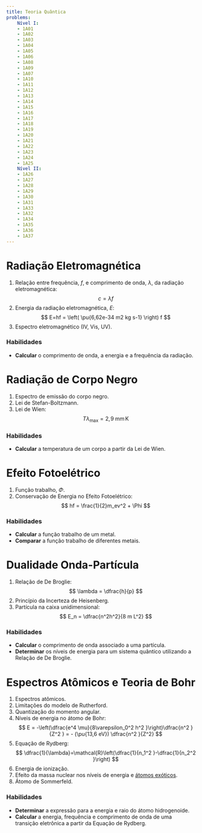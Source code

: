 ```yaml
---
title: Teoria Quântica
problems:
    Nível I:
    - 1A01
    - 1A02
    - 1A03
    - 1A04
    - 1A05
    - 1A06
    - 1A08
    - 1A09
    - 1A07
    - 1A10
    - 1A11
    - 1A12
    - 1A13
    - 1A14
    - 1A15
    - 1A16
    - 1A17
    - 1A18
    - 1A19
    - 1A20
    - 1A21
    - 1A22
    - 1A23
    - 1A24
    - 1A25
    Nível II:
    - 1A26
    - 1A27
    - 1A28
    - 1A29
    - 1A30
    - 1A31
    - 1A33
    - 1A32
    - 1A34
    - 1A35
    - 1A36
    - 1A37
---
```


# Radiação Eletromagnética

1. Relação entre frequência, $f$, e comprimento de onda, $\lambda$, da radiação eletromagnética:
    $$
    c=\lambda f
    $$
2. Energia da radiação eletromagnética, $E$:
    $$
    E=hf = \left( \pu{6,62e-34 m2 kg s-1} \right) f
    $$
3. Espectro eletromagnético (IV, Vis, UV).

### Habilidades

- **Calcular** o comprimento de onda, a energia e a frequência da radiação.

# Radiação de Corpo Negro

1. Espectro de emissão do corpo negro.
2. Lei de Stefan-Boltzmann.
3. Lei de Wien: 
    $$ 
    T \lambda_\text{max} = 2,\!9\;\mathrm{mm\,K}
    $$ 

### Habilidades

- **Calcular** a temperatura de um corpo a partir da Lei de Wien.

# Efeito Fotoelétrico

1. Função trabalho, $\Phi$.
2. Conservação de Energia no Efeito Fotoelétrico: 
    $$
    hf = \frac{1}{2}m_ev^2 + \Phi
    $$

### Habilidades

- **Calcular** a função trabalho de um metal.
- **Comparar** a função trabalho de diferentes metais.

# Dualidade Onda-Partícula

1. Relação de De Broglie: 
    $$ 
    \lambda = \dfrac{h}{p} 
    $$
2. Princípio da Incerteza de Heisenberg.
3. Partícula na caixa unidimensional: 
    $$ 
    E_n = \dfrac{n^2h^2}{8 m L^2} 
    $$

### Habilidades

- **Calcular** o comprimento de onda associado a uma partícula.
- **Determinar** os níveis de energia para um sistema quântico utilizando a Relação de De Broglie.

# Espectros Atômicos e Teoria de Bohr

1. Espectros atômicos.
2. Limitações do modelo de Rutherford.
3. Quantização do momento angular.
4. Níveis de energia no átomo de Bohr: 
    $$
    E = -\left(\dfrac{e^4 \mu}{8\varepsilon_0^2 h^2 }\right)\dfrac{n^2 }{Z^2 } = - (\pu{13,6 eV}) \dfrac{n^2 }{Z^2} 
    $$
5. Equação de Rydberg: 
    $$
    \dfrac{1}{\lambda}=\mathcal{R}\left(\dfrac{1}{n_1^2 }-\dfrac{1}{n_2^2 }\right) 
    $$
6. Energia de ionização.
7. Efeito da massa nuclear nos níveis de energia e [átomos exóticos](https://en.wikipedia.org/wiki/Exotic_atom).
8. Átomo de Sommerfeld.

### Habilidades

- **Determinar** a expressão para a energia e raio do átomo hidrogenoide.
- **Calcular** a energia, frequência e comprimento de onda de uma transição eletrônica a partir da Equação de Rydberg.